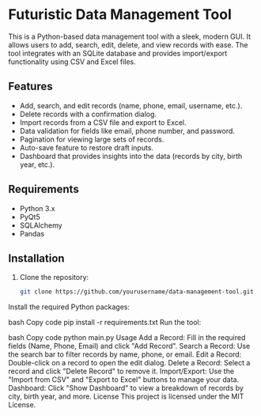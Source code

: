 # Futuristic Data Management Tool

This is a Python-based data management tool with a sleek, modern GUI. It allows users to add, search, edit, delete, and view records with ease. The tool integrates with an SQLite database and provides import/export functionality using CSV and Excel files.

## Features

- Add, search, and edit records (name, phone, email, username, etc.).
- Delete records with a confirmation dialog.
- Import records from a CSV file and export to Excel.
- Data validation for fields like email, phone number, and password.
- Pagination for viewing large sets of records.
- Auto-save feature to restore draft inputs.
- Dashboard that provides insights into the data (records by city, birth year, etc.).

## Requirements

- Python 3.x
- PyQt5
- SQLAlchemy
- Pandas

## Installation

1. Clone the repository:
   ```bash
   git clone https://github.com/yourusername/data-management-tool.git
Install the required Python packages:

bash
Copy code
pip install -r requirements.txt
Run the tool:

bash
Copy code
python main.py
Usage
Add a Record: Fill in the required fields (Name, Phone, Email) and click "Add Record".
Search a Record: Use the search bar to filter records by name, phone, or email.
Edit a Record: Double-click on a record to open the edit dialog.
Delete a Record: Select a record and click "Delete Record" to remove it.
Import/Export: Use the "Import from CSV" and "Export to Excel" buttons to manage your data.
Dashboard: Click "Show Dashboard" to view a breakdown of records by city, birth year, and more.
License
This project is licensed under the MIT License.
